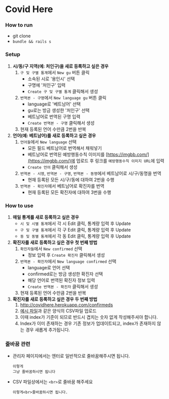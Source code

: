 # Covid Here

### How to run
 * git clone
 * `bundle && rails s`

### Setup
 1. **시/동/구 지역(예: 처인구)을 새로 등록하고 싶은 경우**
     1. `구 및 구별 통계`에서 `New gu` 버튼 클릭
         - 소속된 시로 '용인시' 선택
         - 구명에 '처인구' 입력
         - `Create 구 및 구별 통계` 클릭해서 생성
     2. `번역본 - 구명`에서 `New language gu` 버튼 클릭
         - language로 '베트남어' 선택
         - gu로는 방금 생성한 '처인구' 선택
         - 베트남어로 번역된 구명 입력
         - `Create 번역본 - 구명` 클릭해서 생성
     3. 현재 등록된 언어 수만큼 2번을 반복
 2. **언어(예: 베트남어)를 새로 등록하고 싶은 경우**
     1. `언어들`에서 `New language` 선택
         - 모든 필드 베트남어로 번역해서 채워넣기
         - 베트남어로 번역된 예방행동수칙 이미지를 [https://imgbb.com/](https://imgbb.com/)에 업로드 후 링크를 `예방행동수칙 이미지 URL`에 입력
         - `Create 언어` 클릭해서 생성
     2. `번역본 - 시명`, `번역본 - 구명`, `번역본 - 동명`에서 베트남어로 시/구/동명을 번역
         - 현재 등록된 모든 시/구/동에 대하여 2번을 수행
     3. `번역본 - 확진자`에서 베트남어로 확진자를 번역
         - 현재 등록된 모든 확진자에 대하여 3번을 수행

### How to use
 1. **매일 통계를 새로 등록하고 싶은 경우**
     - `시 및 시별 통계`에서 각 시 Edit 클릭, 통계량 입력 후 Update
     - `구 및 구별 통계`에서 각 구 Edit 클릭, 통계량 입력 후 Update
     - `동 및 동별 통계`에서 각 동 Edit 클릭, 통계량 입력 후 Update
 2. **확진자를 새로 등록하고 싶은 경우 첫 번째 방법**
     1. `확진자들`에서 `New confirmed` 선택
         - 정보 입력 후 `Create 확진자` 클릭해서 생성
     2. `번역본 - 확진자`에서 `New language confirmed` 선택
         - language로 언어 선택
         - confirmed로는 방금 생성한 확진자 선택
         - 해당 언어로 번역된 확진자 정보 입력
         - `Create 번역본 - 확진자` 클릭해서 생성
     3. 현재 등록된 언어 수만큼 2번을 반복
 3. **확진자를 새로 등록하고 싶은 경우 두 번째 방법**
     1. http://covidhere.herokuapp.com/confirmeds
     2. [예시 파일](https://github.com/jyoonsong/yongin/blob/master/example.csv)과 같은 양식의 CSV파일 업로드
     3. 이때 index가 기준이 되므로 반드시 겹치는 숫자 없게 작성해주셔야 합니다.
     4. Index가 이미 존재하는 경우 기존 정보가 업데이트되고, index가 존재하지 않는 경우 새롭게 추가됩니다.

### 줄바꿈 관련
- 관리자 페이지에서는 엔터로 일반적으로 줄바꿈해주시면 됩니다. 
   ```
   이렇게
   그냥 줄바꿈하시면 됩니다
   ```
- CSV 파일상에서는 `<br>`로 줄바꿈 해주세요
   ```
   이렇게<br>줄바꿈하시면 됩니다.
   ```

   
    
    
